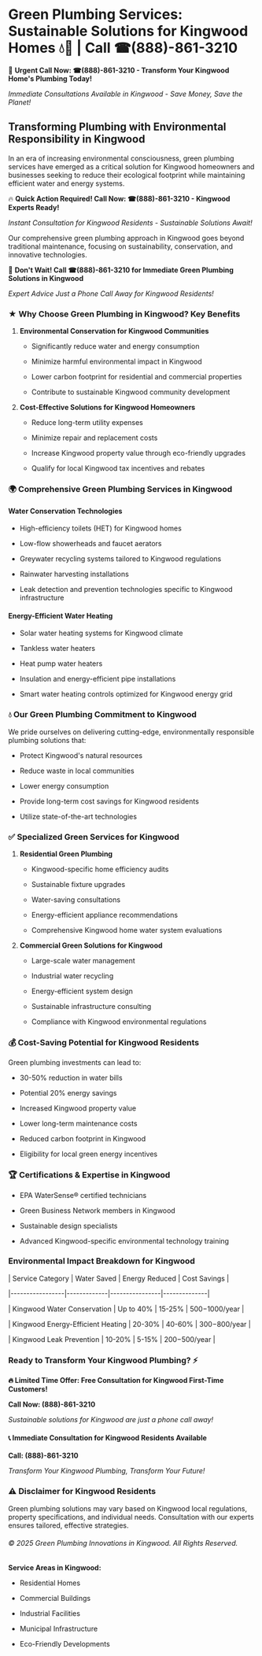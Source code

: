 # Green Plumbing Services: Sustainable Solutions for Kingwood Homes 💧🌿 | Call ☎(888)-861-3210

🚨 **Urgent Call Now: ☎(888)-861-3210 - Transform Your Kingwood Home's Plumbing Today!**
*Immediate Consultations Available in Kingwood - Save Money, Save the Planet!*

## Transforming Plumbing with Environmental Responsibility in Kingwood

In an era of increasing environmental consciousness, green plumbing services have emerged as a critical solution for Kingwood homeowners and businesses seeking to reduce their ecological footprint while maintaining efficient water and energy systems. 

🔥 **Quick Action Required! Call Now: ☎(888)-861-3210 - Kingwood Experts Ready!**
*Instant Consultation for Kingwood Residents - Sustainable Solutions Await!*

Our comprehensive green plumbing approach in Kingwood goes beyond traditional maintenance, focusing on sustainability, conservation, and innovative technologies.

🚨 **Don't Wait! Call ☎(888)-861-3210 for Immediate Green Plumbing Solutions in Kingwood**
*Expert Advice Just a Phone Call Away for Kingwood Residents!*

### ★ Why Choose Green Plumbing in Kingwood? Key Benefits

1. **Environmental Conservation for Kingwood Communities** 
   - Significantly reduce water and energy consumption
   - Minimize harmful environmental impact in Kingwood
   - Lower carbon footprint for residential and commercial properties
   - Contribute to sustainable Kingwood community development

2. **Cost-Effective Solutions for Kingwood Homeowners** 
   - Reduce long-term utility expenses
   - Minimize repair and replacement costs
   - Increase Kingwood property value through eco-friendly upgrades
   - Qualify for local Kingwood tax incentives and rebates

### 🌍 Comprehensive Green Plumbing Services in Kingwood

#### Water Conservation Technologies
- High-efficiency toilets (HET) for Kingwood homes
- Low-flow showerheads and faucet aerators
- Greywater recycling systems tailored to Kingwood regulations
- Rainwater harvesting installations
- Leak detection and prevention technologies specific to Kingwood infrastructure

#### Energy-Efficient Water Heating
- Solar water heating systems for Kingwood climate
- Tankless water heaters
- Heat pump water heaters
- Insulation and energy-efficient pipe installations
- Smart water heating controls optimized for Kingwood energy grid

### 💧 Our Green Plumbing Commitment to Kingwood

We pride ourselves on delivering cutting-edge, environmentally responsible plumbing solutions that:
- Protect Kingwood's natural resources
- Reduce waste in local communities
- Lower energy consumption
- Provide long-term cost savings for Kingwood residents
- Utilize state-of-the-art technologies

### ✅ Specialized Green Services for Kingwood

1. **Residential Green Plumbing**
   - Kingwood-specific home efficiency audits
   - Sustainable fixture upgrades
   - Water-saving consultations
   - Energy-efficient appliance recommendations
   - Comprehensive Kingwood home water system evaluations

2. **Commercial Green Solutions for Kingwood**
   - Large-scale water management
   - Industrial water recycling
   - Energy-efficient system design
   - Sustainable infrastructure consulting
   - Compliance with Kingwood environmental regulations

### 💰 Cost-Saving Potential for Kingwood Residents

Green plumbing investments can lead to:
- 30-50% reduction in water bills
- Potential 20% energy savings
- Increased Kingwood property value
- Lower long-term maintenance costs
- Reduced carbon footprint in Kingwood
- Eligibility for local green energy incentives

### 🏆 Certifications & Expertise in Kingwood

- EPA WaterSense® certified technicians
- Green Business Network members in Kingwood
- Sustainable design specialists
- Advanced Kingwood-specific environmental technology training

### Environmental Impact Breakdown for Kingwood

| Service Category | Water Saved | Energy Reduced | Cost Savings |
|-----------------|-------------|----------------|--------------|
| Kingwood Water Conservation | Up to 40% | 15-25% | $500-$1000/year |
| Kingwood Energy-Efficient Heating | 20-30% | 40-60% | $300-$800/year |
| Kingwood Leak Prevention | 10-20% | 5-15% | $200-$500/year |

### Ready to Transform Your Kingwood Plumbing? ⚡

**🔥 Limited Time Offer: Free Consultation for Kingwood First-Time Customers!**

**Call Now: (888)-861-3210**
*Sustainable solutions for Kingwood are just a phone call away!*

#### 📞 Immediate Consultation for Kingwood Residents Available

**Call: (888)-861-3210**
*Transform Your Kingwood Plumbing, Transform Your Future!*

### ⚠️ Disclaimer for Kingwood Residents

Green plumbing solutions may vary based on Kingwood local regulations, property specifications, and individual needs. Consultation with our experts ensures tailored, effective strategies.

###### © 2025 Green Plumbing Innovations in Kingwood. All Rights Reserved.

**Service Areas in Kingwood:** 
- Residential Homes
- Commercial Buildings
- Industrial Facilities
- Municipal Infrastructure
- Eco-Friendly Developments